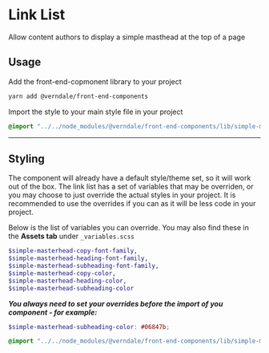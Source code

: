 # Link List
Allow content authors to display a simple masthead at the top of a page

## Usage
Add the front-end-copmonent library to your project
```bash
yarn add @verndale/front-end-components
```

Import the style to your main style file in your project
```scss
@import "../../node_modules/@verndale/front-end-components/lib/simple-msterhead/styles";
```
_________

## Styling
The component will already have a default style/theme set, so it will work out of the box.
The link list has a set of variables that may be overriden, or you may choose to just override the actual styles in your project.
It is recommended to use the overrides if you can as it will be less code in your project.

Below is the list of variables you can override. You may also find these in the **Assets tab** under `_variables.scss`
```scss
$simple-masterhead-copy-font-family,
$simple-masterhead-heading-font-family,
$simple-masterhead-subheading-font-family,
$simple-masterhead-copy-color,
$simple-masterhead-heading-color,
$simple-masterhead-subheading-color
```

***You always need to set your overrides before the import of you component - for example:***
```scss
$simple-masterhead-subheading-color: #06847b;

@import "../../node_modules/@verndale/front-end-components/lib/simple-masterhead/styles";
```
